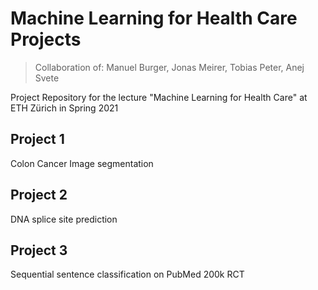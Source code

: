 # Machine Learning for Health Care Projects

> Collaboration of: Manuel Burger, Jonas Meirer, Tobias Peter, Anej Svete

Project Repository for the lecture "Machine Learning for Health Care" at ETH Zürich in Spring 2021

## Project 1
Colon Cancer Image segmentation

## Project 2
DNA splice site prediction

## Project 3
Sequential sentence classification on PubMed 200k RCT

